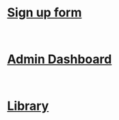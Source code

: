 <h1><a href= "./signUpForm">Sign up form</a></h1> <br>
<h1><a href= "./adminDashboard">Admin Dashboard</a></h1> <br>
<h1><a href= "./JS/Library">Library</a></h1>
